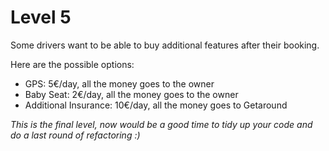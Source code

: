 # Level 5

Some drivers want to be able to buy additional features after their booking.

Here are the possible options:

- GPS: 5€/day, all the money goes to the owner
- Baby Seat: 2€/day, all the money goes to the owner
- Additional Insurance: 10€/day, all the money goes to Getaround

_This is the final level, now would be a good time to tidy up your code and do a last round of refactoring :)_
